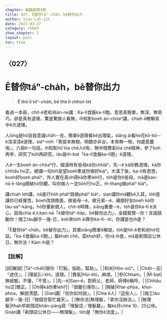 ```yaml
---
chapter: 鹹酸甜第3冊
title: 027. Ē替你táⁿ-cha̍h，bē替你出力
author: Siau Lah-jih
date: 2021-03-27
category: chheh
show_chapter: 1
layout: post
toc: true
---
```


## 〈027〉
# Ē替你táⁿ-cha̍h，bē替你出力
> **Ē thè lí táⁿ-cha̍h, bē thè lí chhut-la̍t**
 
看過一本冊，chi̍t-ê老和尚án-ne講：Ka-tī食飯ka-tī飽。意思真簡單，無深、無奇巧，卻是真有道理，驚是驚做人看無，m̄知影boeh án-chóaⁿ講，chiah ē瞭解其中ê大道理。

人lóng是hō͘自我意識cha̍h--去，簡單ê道理看bē出理氣，siāng ài看he花kô-kô--ê深深深ê道理，siáⁿ-mih『菩提本無樹，明鏡亦非台，本來無一物，何處惹塵埃』，六祖ê一句話，m̄知影hō͘ lōa chē人tī有、無中間費氣lōa chē精神，參了koh再參，研究了koh再研究，iáu是m̄-bat「ka-tī食飯ka-tī飽」ê道理。

人ê一生boeh án-chóaⁿ行，細漢時有爸母kā你chhiâⁿ，先--ê kā你教道理，kā你chhiâu ho͘正，總講一句to̍h是望boeh牽成你做好kiáⁿ。大漢了後，ka-tī有思想，boeh好boeh pháiⁿ，外人實在真oh得kā你牽leh行，to̍h是你ê爸母，mā是kan-nā ē-tàng開破hō͘你聽，叫你做人一定tio̍h行ho͘正，m̄-thang做pháiⁿ kiáⁿ。

講chiah leh講，nā是行tio̍h pháiⁿ路做pháiⁿ kiáⁿ，sian講你mā聽bē入耳，to̍h是講你已經覺悟，boeh改頭換面，做爸母--ê、做兄弟--ê、親朋好友boeh kā你tàu-saⁿ-kāng，hō͘你重新做人，chit-ê時陣，siāng重要--ê，to̍h是你ka-tī ê決心，因為chia ê人kan-nā「ē替你táⁿ-tia̍p，bē替你出力」，金錢幫贊--你！言語鼓勵你！撥工tàu腳手--幾-日，koh來tio̍h ài靠你ka-tī--lò͘，你講是也m̄是？

「Ē替你táⁿ-cha̍h，bē替你出力」，其實siāng簡單ê解說，to̍h是hit-ê老和尚hit句話，「ka-tī食飯ka-tī飽。」飯khah chē，菜khah好，你nā m̄食，mā是剃頭店公休日，無你法！Kám m̄是？

 
### 【註解】

|詞|解說|
|Táⁿ-cha̍h|替你『打點，協助，幫助』。|
|和尚|Hôe-siūⁿ。|
|Cha̍h--去|『遮住』。|
|理氣|Lí-khì，道理。|
|費氣|Hùi-khì，麻煩。|
|參|Chham。|
|M̄-bat|無經驗，不懂，『不曾』。|
|先--ê|Sian–ê，對師父、老師、師傅ê稱呼。|
|Chhiâu ho͘正|矯正。|
|Oh得kā你牽leh行|『很難引導你』。|
|開破|Khai-phòa，khui-phòa，解說清楚。|
|Sian講|『任你如何說』。|
|Chia ê人|『這些人』。|
|撥工tàu腳手--幾-日|『撥個空幫忙幾天』。|
|無你法|無理髮，『拿你沒辦法』。|
|無理髮|Khah早剃頭店khăn-páng寫「理髮店／理髮廳」，每kò月chhe 10、25公休。Goán講「剃頭店公休日——無理髮」，to̍h是「無你ê法度」。|

